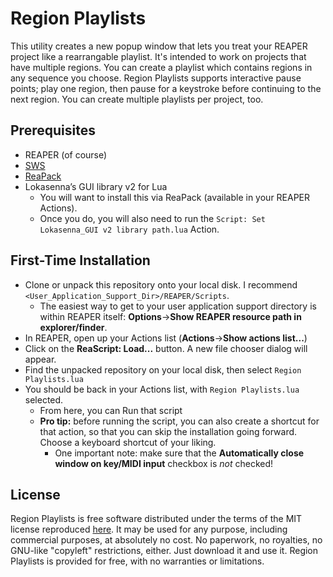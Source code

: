 Region Playlists
================

This utility creates a new popup window that lets you treat your REAPER project like a rearrangable playlist. It's intended to work on projects that have multiple regions. You can create a playlist which contains regions in any sequence you choose. Region Playlists supports interactive pause points; play one region, then pause for a keystroke before continuing to the next region. You can create multiple playlists per project, too.

Prerequisites
-------------
* REAPER (of course)
* [SWS](http://www.sws-extension.org/)
* [ReaPack](https://reapack.com/)
* Lokasenna’s GUI library v2 for Lua
  - You will want to install this via ReaPack (available in your REAPER Actions).
  - Once you do, you will also need to run the `Script: Set Lokasenna_GUI v2 library path.lua` Action.

First-Time Installation
-----------------------
* Clone or unpack this repository onto your local disk. I recommend `<User_Application_Support_Dir>/REAPER/Scripts`.
  - The easiest way to get to your user application support directory is within REAPER itself: **Options**->**Show REAPER resource path in explorer/finder**.
* In REAPER, open up your Actions list (**Actions**->**Show actions list...**)
* Click on the **ReaScript: Load...** button. A new file chooser dialog will appear.
* Find the unpacked repository on your local disk, then select `Region Playlists.lua`
* You should be back in your Actions list, with `Region Playlists.lua` selected.
  - From here, you can Run that script
  - **Pro tip:** before running the script, you can also create a shortcut for that action, so that you can skip the installation going forward. Choose a keyboard shortcut of your liking.
    - One important note: make sure that the **Automatically close window on key/MIDI input** checkbox is *not* checked!

License
-------
Region Playlists is free software distributed under the terms of the MIT license reproduced [here](LICENSE.txt).
It may be used for any purpose, including commercial purposes, at absolutely no cost.
No paperwork, no royalties, no GNU-like "copyleft" restrictions, either.
Just download it and use it. Region Playlists is provided for free, with no warranties or limitations.
